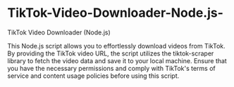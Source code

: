 # TikTok-Video-Downloader-Node.js-
TikTok Video Downloader (Node.js)

This Node.js script allows you to effortlessly download videos from TikTok. By providing the TikTok video URL, the script utilizes the tiktok-scraper library to fetch the video data and save it to your local machine. Ensure that you have the necessary permissions and comply with TikTok's terms of service and content usage policies before using this script.
